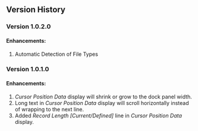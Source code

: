 ## Version History

### Version 1.0.2.0
#### Enhancements:
1. Automatic Detection of File Types

### Version 1.0.1.0
#### Enhancements:
1. *Cursor Position Data* display will shrink or grow to the dock panel width.
2. Long text in *Cursor Position Data* display will scroll horizontally instead of wrapping to the next line.
3. Added *Record Length [Current/Defined]* line in *Cursor Position Data* display.

